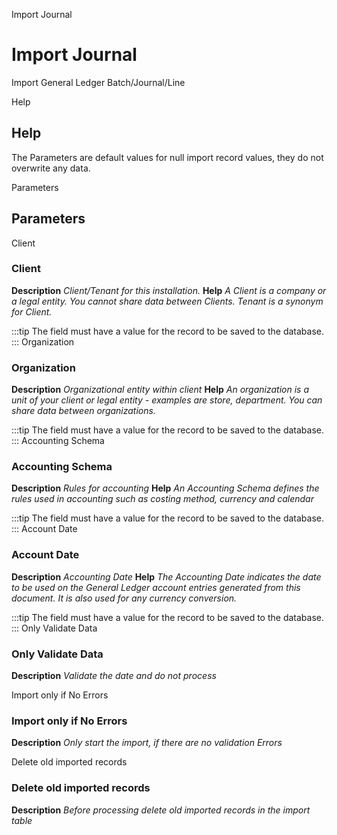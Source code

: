 
Import Journal
# Import Journal


Import General Ledger Batch/Journal/Line

Help
## Help

The Parameters are default values for null import record values, they do not overwrite any data.

Parameters
## Parameters


Client
### Client

**Description**
 *Client/Tenant for this installation.*
**Help**
 *A Client is a company or a legal entity. You cannot share data between Clients. Tenant is a synonym for Client.*

:::tip
The field must have a value for the record to be saved to the database.
:::
Organization
### Organization

**Description**
 *Organizational entity within client*
**Help**
 *An organization is a unit of your client or legal entity - examples are store, department. You can share data between organizations.*

:::tip
The field must have a value for the record to be saved to the database.
:::
Accounting Schema
### Accounting Schema

**Description**
 *Rules for accounting*
**Help**
 *An Accounting Schema defines the rules used in accounting such as costing method, currency and calendar*

:::tip
The field must have a value for the record to be saved to the database.
:::
Account Date
### Account Date

**Description**
 *Accounting Date*
**Help**
 *The Accounting Date indicates the date to be used on the General Ledger account entries generated from this document. It is also used for any currency conversion.*

:::tip
The field must have a value for the record to be saved to the database.
:::
Only Validate Data
### Only Validate Data

**Description**
 *Validate the date and do not process*

Import only if No Errors
### Import only if No Errors

**Description**
 *Only start the import, if there are no validation Errors*

Delete old imported records
### Delete old imported records

**Description**
 *Before processing delete old imported records in the import table*
